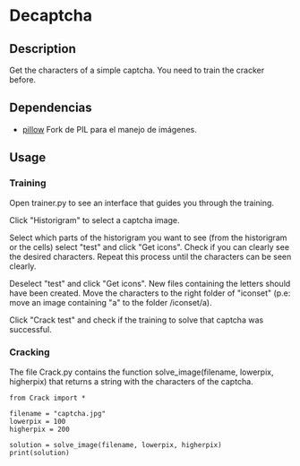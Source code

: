 # Decaptcha

## Description

Get the characters of a simple captcha. You need to train the cracker before.

## Dependencias

* [pillow](https://pypi.python.org/pypi/Pillow/) Fork de PIL para el manejo de imágenes.

## Usage

### Training

Open trainer.py to see an interface that guides you through the training.

Click "Historigram" to select a captcha image.

Select which parts of the historigram you want to see (from the historigram or the cells) select "test" and click 
"Get icons". Check if you can clearly see the desired characters. Repeat this process until the characters can be seen
clearly.

Deselect "test" and click "Get icons". New files containing the letters should have been created. Move the characters
to the right folder of "iconset" (p.e: move an image containing "a" to the folder /iconset/a).

Click "Crack test" and check if the training to solve that captcha was successful.

### Cracking

The file Crack.py contains the function solve_image(filename, lowerpix, higherpix) that returns a string with the
characters of the captcha.

~~~
from Crack import *

filename = "captcha.jpg"
lowerpix = 100
higherpix = 200

solution = solve_image(filename, lowerpix, higherpix)
print(solution)

~~~